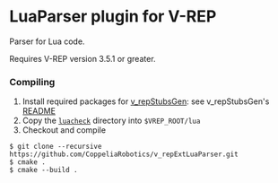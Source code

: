 # LuaParser plugin for V-REP

Parser for Lua code.

Requires V-REP version 3.5.1 or greater.

### Compiling

1. Install required packages for [v_repStubsGen](https://github.com/CoppeliaRobotics/v_repStubsGen): see v_repStubsGen's [README](external/v_repStubsGen/README.md)
2. Copy the [`luacheck`](https://github.com/mpeterv/luacheck/tree/master/src/luacheck) directory into `$VREP_ROOT/lua`
3. Checkout and compile
```
$ git clone --recursive https://github.com/CoppeliaRobotics/v_repExtLuaParser.git
$ cmake .
$ cmake --build .
```
